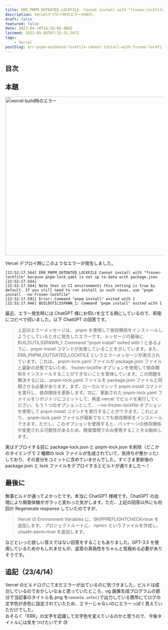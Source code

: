 ```yaml
---
title: ERR_PNPM_OUTDATED_LOCKFILE  Cannot install with "frozen-lockfile" because pnpm-lock.yaml is not up to date with package.json
description: Vercelデプロイ時のエラーの紹介。
draft: false
featured: false
date: 2023-04-10T16:20:00.000Z
lastmod: 2023-05-06T07:15:31.567Z
tags:
    - Vercel
postSlug: err-pnpm-outdated-lockfile-cannot-install-with-frozen-lockfile-because-pnpm-lock-yaml-is-not-up-to-date-with-package-json
---
```


## 目次

## 本題

<img src="/assets/img/posts/vercel_error_230410.png" title="vercel build時のエラー" alt="vercel build時のエラー" width="1024" height="508" >

Vercel デプロイ時にこのようなエラーが発生しました。

```shellscript
[22:52:17.564] ERR_PNPM_OUTDATED_LOCKFILE Cannot install with "frozen-lockfile" because pnpm-lock.yaml is not up to date with package.json
[22:52:17.564]
[22:52:17.564] Note that in CI environments this setting is true by default. If you still need to run install in such cases, use "pnpm install --no-frozen-lockfile"
[22:52:17.591] Error: Command "pnpm install" exited with 1
[22:52:17.946] BUILDUTILSSPAWN_1: Command "pnpm install" exited with 1
```

最近、エラー発生時には ChatGPT 様にお伺いを立てる用にしているので、即座にコピペで伺いました。以下 ChatGPT の回答です。

> 上記のエラーメッセージは、 pnpm を使用して依存関係をインストールしようとしているときに発生したエラーです。メッセージの最後に BUILDUTILSSPAWN_1: Command "pnpm install" exited with 1 とあるように、pnpm install コマンドが失敗していることを示しています。また、ERR_PNPM_OUTDATED_LOCKFILE というエラーメッセージが表示されています。これは、 pnpm-lock.yaml ファイルが package.json ファイルと最新の状態でないため、 frozen-lockfile オプションを使用して依存関係をインストールすることができないことを意味しています。この問題を解決するには、 pnpm-lock.yaml ファイルを package.json ファイルと同期させる必要があります。まず、ローカルマシンで pnpm install コマンドを実行し、依存関係を更新します。次に、更新された pnpm-lock.yaml ファイルをリポジトリにコミットして、再度 vercel でビルドを実行してください。もう 1 つのオプションとして、 --no-frozen-lockfile オプションを使用して pnpm install コマンドを実行することができます。これにより、 pnpm-lock.yaml ファイルが最新でなくても依存関係をインストールできます。ただし、このオプションを使用すると、パッケージの依存関係が変更される可能性があるため、開発環境でのみ使用することをお勧めします。

実はデプロイする前に package-lock.json と pnpm-lock.json を削除（どこかのタイミングで 2 種類の lock ファイルが生成されていて、気持ちが悪かった）しており、その差分をコミットに含めていませんでした。すぐさま更新後の package.json と lock ファイルをデプロイするとビルドが通りました〜！

## 最後に

無事ビルドが通ってよかったです。本当に ChatGPT 様様です。ChatGPT の出現により開発体験がガラッと変わった気がします。ただ、上記の回答以外にも何回か Regenerate response していたのですが、

> Vercel の Environment Variables に、SKIPPREFLIGHTCHECK=true を追加します。
> プロジェクトルートに、.npmrc というファイルを作成し、unsafe-perm=true を追加します。

などといった欲しい答えではない回答をすることもありました。GPT-3.5 を使用しているためかもしれませんが、返答の真偽性をちゃんと見極める必要がありそうです。

## 追記（23/4/14）

Vercel のビルドログにてまだエラーが出ているのに気づきました。ビルドは成功しているのでおかしいなぁと思っていたところ、og 画像生成プログラムの部分で当記事のタイトル名.png を`console.info()`で出力している箇所にてログの文字色が赤色に設定されていたため、エラーじゃないのにエラーっぽく見えていただけでした。<br>
おそらく「ERR」の文字を認識して文字色を変えているのかと思うので、今後タイトルには気をつけたいです 😓
